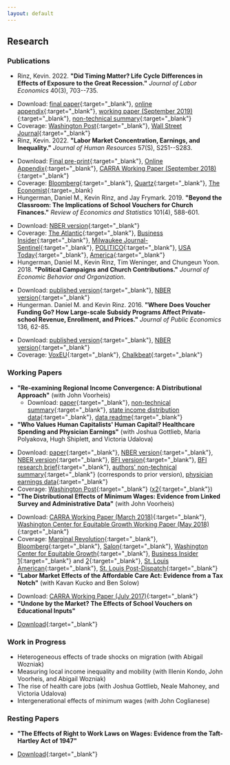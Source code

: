 ```yaml
---
layout: default
---
```


## Research

### Publications
- Rinz, Kevin. 2022. **"Did Timing Matter? Life Cycle Differences in Effects of Exposure to the Great Recession."** _Journal of Labor Economics_ 40(3), 703--735.
<!--  - _I estimate the effects of exposure to the Great Recession on employment and earnings for groups defined by year of birth over the 10 years following the beginning of the recession. Younger workers experience the largest earnings losses in percentage terms (up to 13%), in part because they remain less likely to work for high-paying employers even as their overall employment recovers more quickly than that of older workers._ -->
  - Download: [final paper](recession.pdf){:target="_blank"}, [online appendix](recession_appendix.pdf){:target="_blank"}, [working paper (September 2019)](recession_wp.pdf){:target="_blank"}, [non-technical summary](recession_summary.pdf){:target="_blank"}
  - Coverage: [Washington Post](https://www.washingtonpost.com/business/2020/05/27/millennial-recession-covid/){:target="_blank"}, [Wall Street Journal](https://www.wsj.com/articles/millennials-covid-financial-crisis-fall-behind-jobless-11596811470){:target="_blank"}
- Rinz, Kevin. 2022. **"Labor Market Concentration, Earnings, and Inequality."** _Journal of Human Resources_ 57(S), S251--S283.
<!--  - _I document trends in local industrial concentration from 1976 through 2015 and estimate effects of concentration on earnings outcomes. Local concentration generally declined over that period, unlike national concentration, which declined sharply in the early 1980s before increasing to nearly its original level beginning around 1990. Increased local concentration reduces earnings and increases inequality. Because average concentration has fallen, the 90/10 earnings ratio was six percent lower and earnings one percent higher in 2015 than they would have been if local concentration were at its 1976 level. Most demographic subgroups experience mean earnings reductions, and all experience increases in inequality._ -->
  - Download: [Final pre-print](concentration.pdf){:target="_blank"}, [Online Appendix](concentration_appendix.pdf){:target="_blank"}, [CARRA Working Paper (September 2018)](concentration_wp.pdf){:target="_blank"}
  - Coverage: [Bloomberg](https://www.bloomberg.com/view/articles/2018-10-02/monopolists-hit-a-wall-in-local-markets){:target="_blank"}, [Quartz](https://qz.com/1476480/fear-mononoplies/){:target="_blank"}, [The Economist](https://www.economist.com/the-economist-explains/2021/08/11/are-labour-markets-becoming-less-competitive){:target=_blank}
- Hungerman, Daniel M., Kevin Rinz, and Jay Frymark. 2019. **"Beyond the Classroom: The Implications of School Vouchers for Church Finances."** _Review of Economics and Statistics_ 101(4), 588-601.
<!--  - _Governments have used vouchers to spend billions of dollars on private education; much of this spending has gone to religiously-affiliated schools. We explore the possibility that vouchers could create a financial windfall for religious organizations operating private schools and in doing so impact the spiritual, moral, and social fabric of communities. We use a dataset of Catholic-parish finances from Milwaukee that includes information on both Catholic schools and the parishes that run them. We show that vouchers are now a dominant source of funding for many churches; parishes in our sample running voucher-accepting schools get more revenue from vouchers than from worshipers. We also find that voucher expansion prevents church closures and mergers. Despite these results, we fail to find evidence that vouchers promote religious behavior: voucher expansion causes significant declines in church donations and church spending on non-educational religious purposes. The meteoric growth of vouchers appears to offer financial stability for congregations while at the same time diminishing their religious activities._ -->
  - Download: [NBER version](http://www.nber.org/papers/w23159){:target="_blank"}
  - Coverage: [The Atlantic](https://www.theatlantic.com/education/archive/2017/02/the-catholic-schools-saved-by-vouchers/516888/){:target="_blank"}, [Business Insider](http://www.businessinsider.com/catholic-schools-voucher-programs-study-2017-2/){:target="_blank"}, [Milwaukee Journal-Sentinel](https://www.jsonline.com/story/news/education/2017/02/14/study-vouchers-kept-milwaukee-catholic-parishes-open-but-cost-religious-activity/97855218/){:target="_blank"}, [POLITICO](https://www.politico.com/tipsheets/morning-education/2017/02/school-vouchers-diminish-churches-religious-activities-218734){:target="_blank"}, [USA Today](https://www.usatoday.com/story/news/2017/02/14/study-vouchers-kept-catholic-parishes-open-but-cost-religious-activity/97915968/){:target="_blank"}, [America](https://www.americamagazine.org/politics-society/2017/03/01/what-trumps-call-vouchers-could-mean-catholic-schools){:target="_blank"}
- Hungerman, Daniel M., Kevin Rinz, Tim Weninger, and Chungeun Yoon. 2018. **"Political Campaigns and Church Contributions."** _Journal of Economic Behavior and Organization_.
<!--  - _We combine a new dataset of weekly Catholic church donations with a new dataset of presidential-election campaign stops to explore the impact of stops on donations. We find that stops increase donations, with a campaign stop generating 2 percent more donations in the following week. Our results suggest that this effect is of short duration. Further, it does not appear to vary based on the political language used by the parish in its own church bulletins. However, the effect does appear to vary based on the religiosity of the candidates themselves, with Catholic candidates generating the largest increases._ -->
  - Download: [published version](https://www.sciencedirect.com/science/article/pii/S0167268118302531){:target="_blank"}, [NBER version](http://www.nber.org/papers/w24374){:target="_blank"}
- Hungerman. Daniel M. and Kevin Rinz. 2016. **"Where Does Voucher Funding Go? How Large-scale Subsidy Programs Affect Private-school Revenue, Enrollment, and Prices."** _Journal of Public Economics_ 136, 62-85.
<!--  - _Using a new dataset constructed from nonprofit tax-returns, this paper explores how vouchers and other large- scale programs subsidizing private school attendance have affected the fiscal outcomes of private schools and the affordability of a private education. We find that subsidy programs created a large transfer of public funding to private schools, suggesting that every dollar of funding increased revenue by a dollar or more. Turning to the incidence of subsidies and the impact of subsidies on enrollment, our findings depend on the type of program introduced: programs that restrict eligibility to certain groups of students create large enrollment gains but no change in price, while programs that offer unrestricted subsidies lead to price increases but no change in enrollment. We calculate elasticities of demand and supply for private schools, and discuss welfare effects._ -->
  - Download: [published version](https://www.sciencedirect.com/science/article/abs/pii/S0047272716000426){:target="_blank"}, [NBER version](http://www.nber.org/papers/w21687){:target="_blank"}
  - Coverage: [VoxEU](https://voxeu.org/article/effects-private-school-subsidy-programmes-school-revenue-and-enrolment){:target="_blank"}, [Chalkbeat](https://www.chalkbeat.org/posts/us/2017/07/30/do-vouchers-actually-expand-school-choice-not-necessarily-it-depends-on-how-theyre-designed/){:target="_blank"}

### Working Papers
- **"Re-examining Regional Income Convergence: A Distributional Approach"** (with John Voorheis)
  - Download: [paper](convergence.pdf){:target="_blank"}, [non-technical summary](convergence_summary.pdf){:target="_blank"}, [state income distribution data](./data/state_income_data.zip){:target="_blank"}, [data readme](./data/state_income_data_readme.pdf){:target="_blank"}
- **"Who Values Human Capitalists' Human Capital? Healthcare Spending and Physician Earnings"** (with Joshua Gottlieb, Maria Polyakova, Hugh Shiplett, and Victoria Udalova)
<!--  - _Is government guiding the invisible hand at the top of the labor market? We study this question among physicians, the most common occupation among the top one percent of income earners, and whose billings comprise one-fifth of healthcare spending. We use a novel linkage of population-wide tax records with the administrative registry of all physicians in the U.S. to study the characteristics of these high earnings, and  the influence of government payments in particular. We find a major role for government on the margin, with half of direct changes to government reimbursement rates flowing directly into physicians' incomes. These policies move physicians' relative and absolute incomes more than any reasonable changes to marginal tax rates. At the same time, the overall level of physician earnings can largely be explained by labor market fundamentals of long work and training hours. Competing occupations also pay well and provide a natural lower bound for physician earnings. We conclude that government plays a major role in determining the value of physicians' human capital, but it is unrealistic to use this power to reduce healthcare spending substantially._ -->
  - Download: [paper](physicians.pdf){:target="_blank"}, [NBER version](https://www.nber.org/papers/w31469.pdf){:target="_blank"}, [NBER version](https://www.nber.org/papers/w31469.pdf){:target="_blank"}, [BFI version](https://bfi.uchicago.edu/wp-content/uploads/2023/07/BFI_WP_2023-95.pdf){:target="_blank"}, [BFI research brief](https://bfi.uchicago.edu/wp-content/uploads/2023/07/Who-Values-Human-Capitalists-Human-Capital.pdf){:target="_blank"}, [authors' non-technical summary](physicians_summary.pdf){:target="_blank"} (corresponds to prior version), [physician earnings data](.data/physician_earnings_data.zip){:target="_blank"}
  - Coverage: [Washington Post](https://www.washingtonpost.com/business/2023/08/04/doctor-pay-shortage/){:target="_blank"} ([x2](https://www.washingtonpost.com/business/2023/08/11/doctor-pay-geography/){:target="_blank"})
- **"The Distributional Effects of Minimum Wages: Evidence from Linked Survey and Administrative Data"** (with John Voorheis)
<!--  - _States and localities are increasingly experimenting with higher minimum wages in response to rising income inequality and stagnant economic mobility, but commonly used public datasets offer limited opportunities to evaluate the extent to which such changes affect earnings growth. We use administrative earnings data from the Social Security Administration linked to the Current Population Survey to overcome important limitations of public data and estimate effects of the minimum wage on growth incidence curves and income mobility profiles, providing insight into how cross-sectional effects of the minimum wage on earnings persist over time. Under both approaches, we find that raising the minimum wage increases earnings growth at the bottom of the distribution, and those effects persist and indeed grow in magnitude over several years. This finding is robust to a variety of specifications, including alternatives commonly used in the literature on employment effects of the minimum wage. Instrumental variables and subsample analyses indicate that geographic mobility likely contributes to the effects we identify. Extrapolating from our estimates suggests that a minimum wage increase comparable in magnitude to the increase experienced in Seattle between 2013 and 2016 would have blunted some, but not nearly all, of the worst income losses suffered at the bottom of the income distribution during the Great Recession._ -->
  - Download: [CARRA Working Paper (March 2018)](minwage.pdf){:target="_blank"}, [Washington Center for Equitable Growth Working Paper (May 2018)](http://cdn.equitablegrowth.org/wp-content/uploads/2018/05/14120419/051518-WP-distributional-minimum-wage.pdf){:target="_blank"}
  - Coverage: [Marginal Revolution](https://marginalrevolution.com/marginalrevolution/2018/04/new-census-study-minimum-wage.html){:target="_blank"}, [Bloomberg](https://www.bloomberg.com/view/articles/2018-04-05/supply-and-demand-does-a-poor-job-of-explaining-depressed-wages){:target="_blank"}, [Salon](https://www.salon.com/2018/04/07/massive-minimum-wage-study-finds-significant-gains-for-low-income-workers-and-few-downsides_partner/){:target="_blank"}, [Washington Center for Equitable Growth](http://equitablegrowth.org/equitablog/value-added/new-research-indicates-that-minimum-wage-increases-appear-to-benefit-all-low-income-u-s-workers-over-time/){:target="_blank"}, [Business Insider 1](https://www.businessinsider.com/minimum-wage-us-census-bureau-study-2018-9){:target="_blank"} and [2](https://markets.businessinsider.com/news/stocks/nick-hanauer-why-raise-minimum-wage-across-america-2018-9-1027580541){:target="_blank"}, [St. Louis American](http://www.stlamerican.com/news/editorials/the-american-endorses-a-yes-vote-on-proposition-b/article_8102dd84-bc6e-11e8-97f5-672a6c79ad9e.html){:target="_blank"}, [St. Louis Post-Dispatch](https://www.stltoday.com/opinion/editorial/editorial-vote-yes-on-missouri-proposition-b-to-raise-the/article_9ab1cfa6-520e-53f0-8cde-0760384b0640.html){:target="_blank"}
- **"Labor Market Effects of the Affordable Care Act: Evidence from a Tax Notch"** (with Kavan Kucko and Ben Solow)
<!--  - _States that declined to raise their Medicaid income eligibility cutoffs to 138 percent of the federal poverty level (FPL) under the Affordable Care Act (ACA) created a “coverage gap” between their existing, often much lower Medicaid eligibility cutoffs and the FPL, the lowest level of income at which the ACA provides refundable, advanceable “premium tax credits” to subsidize the purchase of private insurance. Lacking access to any form of subsidized health insurance, residents of those states with income in that range face a strong incentive, in the form of a large upward notch in post-tax income at the FPL, to increase their earnings and obtain the premium tax credit. We investigate the extent to which they respond to that incentive. Using the universe of tax returns, we document bunching in the income distribution surrounding this notch. Consistent with Saez (2010), we find that bunching occurs only among filers with self-employment income. Specifically, filers without children and married filers with two or three children consistently exhibit significant bunching. Analysis of tax data linked to labor supply measures from the American Community Survey, however, suggests that this bunching likely reflects a change in reported income rather than a change in true labor supply. We find no evidence that wage and salary workers adjust their labor supply in response to increased availability of directly-purchased health insurance._ -->
  - Download: [CARRA Working Paper (July 2017)](aca.pdf){:target="_blank"}
- **"Undone by the Market? The Effects of School Vouchers on Educational Inputs"**
<!--  - _By altering the market for private schooling, large-scale school voucher programs may have effects on the educational experience of private school students beyond the effects of small-scale programs. Using eight large, state-level, voucher-style programs adopted between the late 1990s and mid-2000s and a unique dataset on school expenditures and teacher compensation, I estimate the effects of vouchers on educational inputs experienced by students in private school. Large-scale, voucher-style programs alter the inputs students experience in ways that tend to worsen the experience of black students while improving the experience of white students. These effects are driven by changes in inputs deployed at newly established schools. Back-of-the-envelope calculations indicate that the market effects of vouchers are large enough to substantially reduce the benefits of moving from public to private school for black students, reversing more than 100 percent of the gains in student-teacher ratio, 87 percent of the gain in per-teacher compensation, and 51 percent of the gain in instructional hours. My estimates suggest that extrapolation from prior studies may be inappropriate when considering how larger programs affect students._ -->
  - [Download](./jmp.pdf){:target="_blank"}

### Work in Progress
- Heterogeneous effects of trade shocks on migration (with Abigail Wozniak)
- Measuring local income inequality and mobility (with Illenin Kondo, John Voorheis, and Abigail Wozniak)
- The rise of health care jobs (with Joshua Gottlieb, Neale Mahoney, and Victoria Udalova)
- Intergenerational effects of minimum wages (with John Coglianese)

### Resting Papers
- **"The Effects of Right to Work Laws on Wages: Evidence from the Taft-Hartley Act of 1947"**
<!--  - _This paper uses the details of an historical setting in which the introduction of “right to work” laws was arguably exogenous – the period following the passage of the Taft-Hartley Act in 1947 – to produce credibly identified estimates of the effects of these laws on wages. The average effect of right to work laws on wages across all sectors of the economy is likely small and slightly negative. Some evidence indicates wage effects are more negative within the highly unionized sector._ -->
  - [Download](./rtw.pdf){:target="_blank"}

